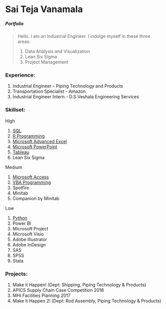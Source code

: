 # Sai Teja Vanamala
##### *Portfolio*
> Hello. I am an Industrial Engineer. I indulge myself in these three areas:
>
>1. Data Analysis and Visualization
>2. Lean Six Sigma
>3. Project Management

### Experience:
1. Industrial Engineer - Piping Technology and Products 
1. Transportation Specialist - Amazon 
1. Industrial Engineer Intern - D.S Veshala Engineering Services


### Skillset:
High
1.	[SQL](https://github.com/saitejavanamala/Portfolio/edit/master/SQL/SQL_Concepts_Projects.md)
2.  [R Programming](https://github.com/saitejavanamala/Portfolio/blob/master/R/R_Concepts_Projects.md)
3.	[Microsoft Advanced Excel](https://github.com/saitejavanamala/Portfolio/blob/master/Microsoft%20Advanced%20Excel/readme.md)
4.	[Microsoft PowerPoint](https://github.com/saitejavanamala/Portfolio/blob/master/PowerPoint/KnowledgeLevel.md)
5.  [Tableau](https://github.com/saitejavanamala/Portfolio/blob/master/Tableau/readme.md)
6.	Lean Six Sigma

Medium

1. [Microsoft Access](https://github.com/saitejavanamala/Portfolio/tree/master/Microsoft%20Access)
2. [VBA Programming](https://github.com/saitejavanamala/Portfolio/tree/master/VBA%20Programming)
4.	Spotfire
2.	Minitab 
17. Companion by Minitab

Low
1.	[Python](https://github.com/saitejavanamala/Portfolio/blob/master/Python/readme.md)
3.	Power BI
14.	Microsoft Project
4.	Microsoft Visio
15.	Adobe Illustrator
16.	Adobe InDesign
18. SAS
19. SPSS
20. Stata

### Projects:

1. Make it Happen! (Dept: Shipping, Piping Technology & Products)
2. APICS Supply Chain Case Competition 2018
3. MHI Facilities Planning 2017
4. Make it Happen 2! (Dept: Rod Assembly, Piping Technology & Products)
